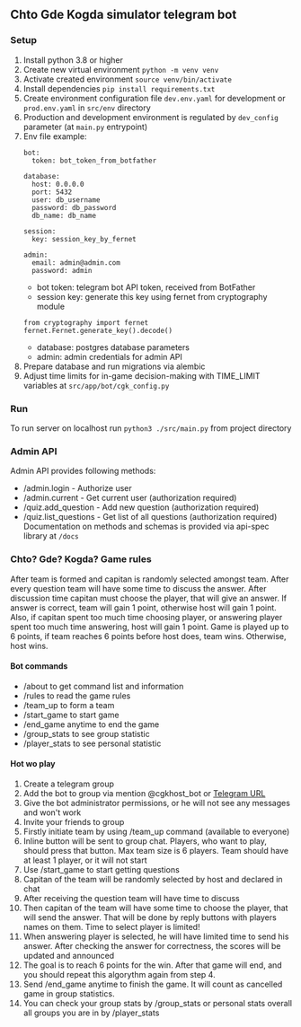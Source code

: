 ## Chto Gde Kogda simulator telegram bot

### Setup
1) Install python 3.8 or higher
2) Create new virtual environment `python -m venv venv`
3) Activate created environment `source venv/bin/activate`
4) Install dependencies `pip install requirements.txt`
5) Create environment configuration file `dev.env.yaml` for development
or `prod.env.yaml` in `src/env` directory
6) Production and development environment is regulated by `dev_config` parameter (at `main.py` entrypoint)
7) Env file example:  
   ```
   bot:
     token: bot_token_from_botfather
   
   database:
     host: 0.0.0.0
     port: 5432
     user: db_username
     password: db_password
     db_name: db_name
   
   session:
     key: session_key_by_fernet
   
   admin:
     email: admin@admin.com
     password: admin
   ```
    * bot token: telegram bot API token, received from BotFather
    * session key: generate this key using fernet from cryptography module
   ```
   from cryptography import fernet
   fernet.Fernet.generate_key().decode()
   ```
   * database: postgres database parameters
   * admin: admin credentials for admin API
8) Prepare database and run migrations via alembic
9) Adjust time limits for in-game decision-making with TIME_LIMIT variables at `src/app/bot/cgk_config.py`
### Run
To run server on localhost run `python3 ./src/main.py` from project directory

### Admin API

Admin API provides following methods:
* /admin.login - Authorize user
* /admin.current - Get current user (authorization required)
* /quiz.add_question - Add new question (authorization required)
* /quiz.list_questions - Get list of all questions (authorization required)
Documentation on methods and schemas is provided via api-spec library at `/docs`

### Chto? Gde? Kogda? Game rules

After team is formed and capitan is randomly selected amongst team. 
After every question team will have some time to discuss the answer. After discussion time capitan must 
choose the player, that will give an answer. If answer is correct, team will gain 1 point, 
otherwise host will gain 1 point. Also, if capitan spent too much time choosing player, or answering player 
spent too much time answering, host will gain 1 point. Game is played up to 6 points, if team reaches 6 points 
before host does, team wins. Otherwise, host wins.

#### Bot commands
 * /about to get command list and information
 * /rules to read the game rules
 * /team_up to form a team
 * /start_game to start game
 * /end_game anytime to end the game
 * /group_stats to see group statistic
 * /player_stats to see personal statistic

#### Hot wo play
1) Create a telegram group
2) Add the bot to group via mention @cgkhost_bot or [Telegram URL](https::/t.me/cghhost_bot)
3) Give the bot administrator permissions, or he will not see any messages and won't work
4) Invite your friends to group
5) Firstly initiate team by using /team_up command (available to everyone)
6) Inline button will be sent to group chat. Players, who want to play, should press that button. Max team size
is 6 players. Team should have at least 1 player, or it will not start
7) Use /start_game to start getting questions
8) Capitan of the team will be randomly selected by host and declared in chat
9) After receiving the question team will have time to discuss
10) Then capitan of the team will have some time to choose the player, that will send the answer.
That will be done by reply buttons with players names on them. Time to select player is limited!
11) When answering player is selected, he will have limited time to send his answer. After checking the 
answer for correctness, the scores will be updated and announced
12) The goal is to reach 6 points for the win. After that game will end, and you should repeat this algorythm again 
from step 4.
13) Send /end_game anytime to finish the game. It will count as cancelled game in group statistics.
14) You can check your group stats by /group_stats or personal stats overall all groups you are in by /player_stats
